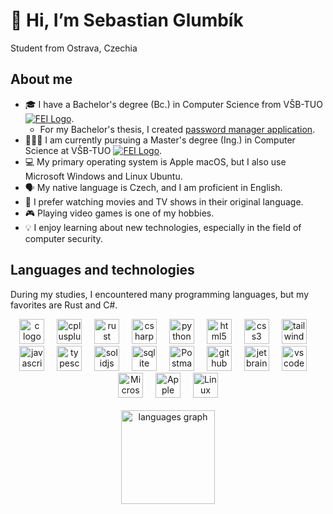 # 👋 Hi, I’m Sebastian Glumbík
Student from Ostrava, Czechia

## About me
- 🎓 I have a Bachelor's degree (Bc.) in Computer Science from VŠB-TUO [![FEI Logo](https://www.fei.vsb.cz/share/webresources/favicons/fei/favicon-16x16.png)](https://www.fei.vsb.cz/en/).
  - For my Bachelor's thesis, I created [password manager application](https://github.com/SebastianGlumbik/password_manager).
- 👨🏻‍🎓 I am currently pursuing a Master's degree (Ing.) in Computer Science at VŠB-TUO [![FEI Logo](https://www.fei.vsb.cz/share/webresources/favicons/fei/favicon-16x16.png)](https://www.fei.vsb.cz/en/).
- 💻 My primary operating system is Apple macOS, but I also use Microsoft Windows and Linux Ubuntu.
- 🗣️ My native language is Czech, and I am proficient in English.
- 🎥 I prefer watching movies and TV shows in their original language.
- 🎮 Playing video games is one of my hobbies.
- 💡 I enjoy learning about new technologies, especially in the field of computer security.
## Languages and technologies
During my studies, I encountered many programming languages, but my favorites are Rust and C#.
<div align="center">
  <img src="https://cdn.jsdelivr.net/gh/devicons/devicon@latest/icons/c/c-original.svg" height="40" alt="c logo"  />
  <img width="12" />
  <img src="https://cdn.jsdelivr.net/gh/devicons/devicon@latest/icons/cplusplus/cplusplus-original.svg" height="40" alt="cplusplus logo"  />
  <img width="12" />
  <img src="https://cdn.jsdelivr.net/gh/devicons/devicon@latest/icons/rust/rust-original.svg" height="40" alt="rust logo"  />
  <img width="12" />
  <img src="https://cdn.jsdelivr.net/gh/devicons/devicon@latest/icons/csharp/csharp-original.svg" height="40" alt="csharp logo"  />
  <img width="12" />
  <img src="https://cdn.jsdelivr.net/gh/devicons/devicon@latest/icons/python/python-original.svg" height="40" alt="python logo"  />
  <img width="12" />
  <img src="https://cdn.jsdelivr.net/gh/devicons/devicon@latest/icons/html5/html5-original.svg" height="40" alt="html5 logo"  />
  <img width="12" />
  <img src="https://cdn.jsdelivr.net/gh/devicons/devicon@latest/icons/css3/css3-original.svg" height="40" alt="css3 logo"  />
  <img width="12" />
  <img src="https://cdn.jsdelivr.net/gh/devicons/devicon@latest/icons/tailwindcss/tailwindcss-original-wordmark.svg" height="40" alt="tailwindcss logo"  />
  <img width="12" />
  <img src="https://cdn.jsdelivr.net/gh/devicons/devicon@latest/icons/javascript/javascript-original.svg" height="40" alt="javascript logo"  />
  <img width="12" />
  <img src="https://cdn.jsdelivr.net/gh/devicons/devicon@latest/icons/typescript/typescript-original.svg" height="40" alt="typescript logo"  />
  <img width="12" />
  <img src="https://cdn.jsdelivr.net/gh/devicons/devicon@latest/icons/solidjs/solidjs-original.svg" height="40" alt="solidjs logo"  />
  <img width="12" />
  <img src="https://cdn.jsdelivr.net/gh/devicons/devicon@latest/icons/sqlite/sqlite-original.svg" height="40" alt="sqlite logo"  />
  <img width="12" />
  <img src="https://cdn.jsdelivr.net/gh/devicons/devicon@latest/icons/postman/postman-original.svg" height="40" alt="Postman"  />
  <img width="12" />
  <img src="https://cdn.jsdelivr.net/gh/devicons/devicon@latest/icons/github/github-original.svg" height="40" alt="github logo"  />
  <img width="12" />
  <img src="https://cdn.jsdelivr.net/gh/devicons/devicon@latest/icons/jetbrains/jetbrains-original.svg" height="40" alt="jetbrains logo"  />
  <img width="12" />
  <img src="https://cdn.jsdelivr.net/gh/devicons/devicon@latest/icons/vscode/vscode-original.svg" height="40" alt="vscode logo"  />
  <img width="12" />
  <img src="https://cdn.jsdelivr.net/gh/devicons/devicon@latest/icons/windows11/windows11-original.svg" height="40" alt="Microsoft Windows 11"  />
  <img width="12" />
  <img src="https://cdn.jsdelivr.net/gh/devicons/devicon@latest/icons/apple/apple-original.svg" height="40" alt="Apple macOS"  />
  <img width="12" />
  <img src="https://cdn.jsdelivr.net/gh/devicons/devicon@latest/icons/ubuntu/ubuntu-original.svg" height="40" alt="Linux Ubuntu"  />
</div>
<br>
<div align="center">
  <img src="https://github-readme-stats.vercel.app/api/top-langs?username=SebastianGlumbik&locale=en&hide_title=false&layout=compact&card_width=320&langs_count=5&theme=dracula&hide_border=false&order=2" height="150" alt="languages graph"  />
</div>
